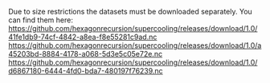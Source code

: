 Due to size restrictions the datasets must be downloaded separately. You can find them here:  
https://github.com/hexagonrecursion/supercooling/releases/download/1.0/41fe1db9-74cf-4842-a8ea-f8e55281c9ad.nc  
https://github.com/hexagonrecursion/supercooling/releases/download/1.0/a45203bd-8884-4178-a068-5d3e5c05e72e.nc  
https://github.com/hexagonrecursion/supercooling/releases/download/1.0/d6867180-6444-4fd0-bda7-480197f76239.nc  
